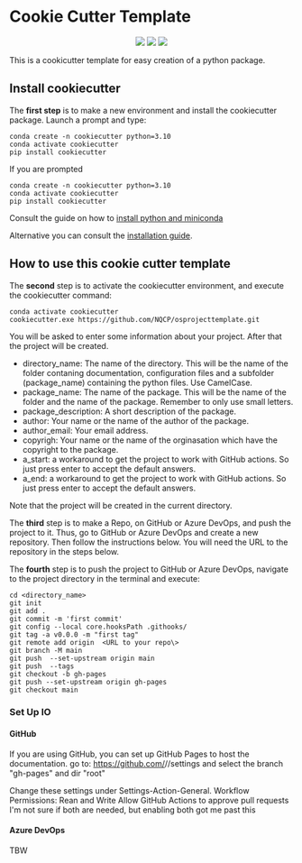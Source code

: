 # Cookie Cutter Template
<p align="center">
  <img src="https://img.shields.io/static/v1?style=for-the-badge&label=code-status&message=Good&color=green"/>
  <img src="https://img.shields.io/static/v1?style=for-the-badge&label=initial-commit&message=RasmusBC59&color=inactive"/>
    <img src="https://img.shields.io/static/v1?style=for-the-badge&label=maintainer&message=NQCP&color=inactive"/>
</p>

This is a cookicutter template for easy creation of a python package.

## Install cookiecutter

The **first step** is to make a new environment and install the cookiecutter package.
Launch a prompt and type:

```console
conda create -n cookiecutter python=3.10
conda activate cookiecutter
pip install cookiecutter
```

If you are prompted 

```console
conda create -n cookiecutter python=3.10
conda activate cookiecutter
pip install cookiecutter
```
Consult the guide on how to [install python and miniconda](https://dev.azure.com/NQCP/NQCP/_wiki/wikis/NQCP.wiki/143/Python-how-to-install)

Alternative you can consult the [installation guide](https://cookiecutter.readthedocs.io/en/stable/installation.html).

## How to use this  cookie cutter template

The **second** step is to activate the cookiecutter environment, and execute the cookiecutter command:

```console
conda activate cookiecutter
cookiecutter.exe https://github.com/NQCP/osprojecttemplate.git
```

You will be asked to enter some information about your project. After that the project will be created.

- directory_name: The name of the directory. This will be the name of the folder contaning documentation, configuration files and a subfolder (package_name) containing the python files. Use CamelCase.
- package_name: The name of the package. This will be the name of the folder and the name of the package. Remember to only use small letters.
- package_description: A short description of the package.
- author: Your name or the name of the author of the package.
- author_email: Your email address.
- copyrigh: Your name or the name of the orginasation which have the copyright to the package.
- a_start: a workaround to get the project to work with GitHub actions. So just press enter to accept the default answers.
- a_end: a workaround to get the project to work with GitHub actions. So just press enter to accept the default answers.

Note that the project will be created in the current directory.

The **third** step is to make a Repo, on GitHub or Azure DevOps, and push the project to it. Thus, go to GitHub or Azure DevOps and create a new repository. Then follow the instructions below. You will need the URL to the repository in the steps below. 

The **fourth** step is to push the project to GitHub or Azure DevOps, navigate to the project directory in the terminal and execute:

```console
cd <directory_name>
git init
git add .
git commit -m 'first commit'
git config --local core.hooksPath .githooks/
git tag -a v0.0.0 -m "first tag"
git remote add origin  <URL to your repo\>
git branch -M main
git push  --set-upstream origin main
git push  --tags
git checkout -b gh-pages
git push --set-upstream origin gh-pages
git checkout main
```

### Set Up IO
#### GitHub
If you are using GitHub, you can set up GitHub Pages to host the documentation.
go to: 
https://github.com/<your githubpage>/<Repo Name>/settings
and select the branch "gh-pages" and dir "root" 

Change these settings under Settings-Action-General. 
Workflow Permissions: Rean and Write
Allow GitHub Actions to approve pull requests
I'm not sure if both are needed, but enabling both got me past this

#### Azure DevOps
TBW
